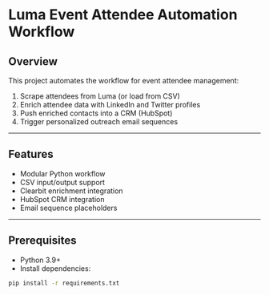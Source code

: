 # Luma Event Attendee Automation Workflow

## Overview
This project automates the workflow for event attendee management:

1. Scrape attendees from Luma (or load from CSV)
2. Enrich attendee data with LinkedIn and Twitter profiles
3. Push enriched contacts into a CRM (HubSpot)
4. Trigger personalized outreach email sequences

---

## Features
- Modular Python workflow
- CSV input/output support
- Clearbit enrichment integration
- HubSpot CRM integration
- Email sequence placeholders

---

## Prerequisites
- Python 3.9+
- Install dependencies:

```bash
pip install -r requirements.txt
